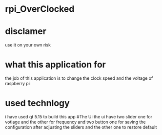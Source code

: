 # rpi_OverClocked
# disclamer
use it on your own risk
# what this application for
the job of this application is to change the clock speed and the voltage of raspberry pi 
# used technlogy
i have used qt 5.15 to build this app 
#The Ui
the ui have two slider one for votlage and the other for frequency 
and two button one  for saving the configuration after adjusting the sliders
and the other one to restore default

